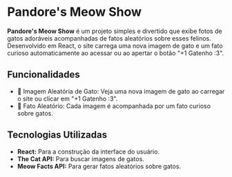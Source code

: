 # Pandore's Meow Show
**Pandore's Meow Show** é um projeto simples e divertido que exibe fotos de gatos adoráveis acompanhadas de fatos aleatórios sobre esses felinos. Desenvolvido em React, o site carrega uma nova imagem de gato e um fato curioso automaticamente ao acessar ou ao apertar o botão "+1 Gatenho :3".

## Funcionalidades
- 🎨 Imagem Aleatória de Gato: Veja uma nova imagem de gato ao carregar o site ou clicar em "+1 Gatenho :3".
- 📜 Fato Aleatório: Cada imagem é acompanhada por um fato curioso sobre gatos.

## Tecnologias Utilizadas
- **React:** Para a construção da interface do usuário.
- **The Cat API:** Para buscar imagens de gatos.
- **Meow Facts API:** Para gerar fatos aleatórios sobre gatos.
